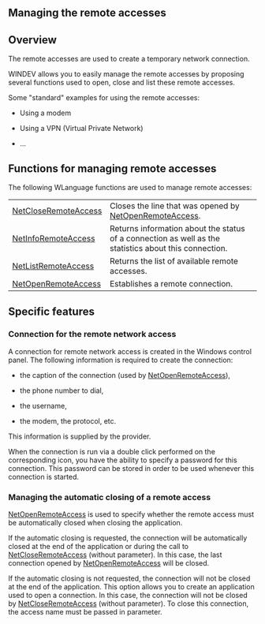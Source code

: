 
## Managing the remote accesses
			



<a name="NOTE1"></a>
<a name="NOTE1_1"></a>


## Overview
<a name="overview_ELTTEXTE000119"></a>
The remote accesses are used to create a temporary network connection.

WINDEV allows you to easily manage the remote accesses by proposing several functions used to open, close and list these remote accesses.

Some "standard" examples for using the remote accesses:

- Using a modem

- Using a VPN (Virtual Private Network)

- ...




<a name="NOTE2"></a>
<a name="NOTE2_1"></a>


## Functions for managing remote accesses
<a name="functions_for_managing_remote_accesses_ELTTEXTE000143"></a>
The following WLanguage functions are used to manage remote accesses:



|   |   |
| --- | --- |
| [NetCloseRemoteAccess](../WDLang3/3056021.md) | Closes the line that was opened by [NetOpenRemoteAccess](../WDLang3/3056026.md). |
| [NetInfoRemoteAccess](../WDLang3/3056028.md) | Returns information about the status of a connection as well as the statistics about this connection. |
| [NetListRemoteAccess](../WDLang3/3056027.md) | Returns the list of available remote accesses. |
| [NetOpenRemoteAccess](../WDLang3/3056026.md) | Establishes a remote connection. |





<a name="NOTE3"></a>
<a name="NOTE3_1"></a>


## Specific features
<a name="specific_features_ELTTEXTE000200"></a>


### Connection for the remote network access
<a name="connection_for_the_remote_network_access_ELTPARAGRAPHE000034"></a>

A connection for remote network access is created in the Windows control panel. The following information is required to create the connection:

- the caption of the connection (used by [NetOpenRemoteAccess](../WDLang3/3056026.md)), 

- the phone number to dial, 

- the username, 

- the modem, the protocol, etc.


This information is supplied by the provider.

When the connection is run via a double click performed on the corresponding icon, you have the ability to specify a password for this connection. This password can be stored in order to be used whenever this connection is started.
<a name="NOTE3_2"></a>


### Managing the automatic closing of a remote access
<a name="managing_the_automatic_closing_remote_access_ELTPARAGRAPHE000053"></a>

[NetOpenRemoteAccess](../WDLang3/3056026.md) is used to specify whether the remote access must be automatically closed when closing the application.

If the automatic closing is requested, the connection will be automatically closed at the end of the application or during the call to [NetCloseRemoteAccess](../WDLang3/3056021.md) (without parameter). In this case, the last connection opened by [NetOpenRemoteAccess](../WDLang3/3056026.md) will be closed.

If the automatic closing is not requested, the connection will not be closed at the end of the application. This option allows you to create an application used to open a connection.
In this case, the connection will not be closed by [NetCloseRemoteAccess](../WDLang3/3056021.md) (without parameter). To close this connection, the access name must be passed in parameter.


